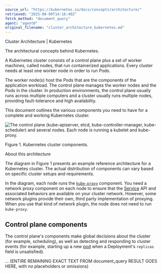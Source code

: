 ```yaml
---
source_url: "https://kubernetes.io/docs/concepts/architecture/"
retrieved: "2025-08-09T14:16:40Z"
fetch_method: "document_query"
agent: "agent0"
original_filename: "cluster_architecture_kubernetes.md"
---
```

Cluster Architecture | Kubernetes

The architectural concepts behind Kubernetes.

A Kubernetes cluster consists of a control plane plus a set of worker machines, called nodes,
that run containerized applications. Every cluster needs at least one worker node in order to run Pods.

The worker node(s) host the Pods that are the components of the application workload.
The control plane manages the worker nodes and the Pods in the cluster. In production
environments, the control plane usually runs across multiple computers and a cluster
usually runs multiple nodes, providing fault-tolerance and high availability.

This document outlines the various components you need to have for a complete and working Kubernetes cluster.

![The control plane (kube-apiserver, etcd, kube-controller-manager, kube-scheduler) and several nodes. Each node is running a kubelet and kube-proxy.](/images/docs/kubernetes-cluster-architecture.svg)

Figure 1. Kubernetes cluster components.

About this architecture

The diagram in Figure 1 presents an example reference architecture for a Kubernetes cluster.
The actual distribution of components can vary based on specific cluster setups and requirements.

In the diagram, each node runs the [`kube-proxy`](#kube-proxy) component. You need a
network proxy component on each node to ensure that the
[Service](/docs/concepts/services-networking/service/) API and associated behaviors
are available on your cluster network. However, some network plugins provide their own,
third party implementation of proxying. When you use that kind of network plugin,
the node does not need to run `kube-proxy`.

## Control plane components

The control plane's components make global decisions about the cluster (for example, scheduling),
as well as detecting and responding to cluster events (for example, starting up a new
[pod](/docs/concepts/workloads/pods/) when a Deployment's
`replicas` field is unsatisfied).

... (ENTIRE REMAINING EXACT TEXT FROM document_query RESULT GOES HERE, with *no* placeholders or omissions)
